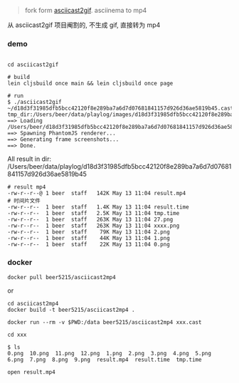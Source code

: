 
> fork form [asciicast2gif](https://github.com/asciinema/asciicast2gif). asciinema to mp4

从 asciicast2gif 项目阉割的, 不生成 gif, 直接转为 mp4

### demo

```shell

cd asciicast2gif

# build
lein cljsbuild once main && lein cljsbuild once page 

# run 
$ ./asciicast2gif ~/d18d3f31985dfb5bcc42120f8e289ba7a6d7d07681841157d926d36ae5819b45.cast 
tmp_dir:/Users/beer/data/playlog/images/d18d3f31985dfb5bcc42120f8e289ba7a6d7d07681841157d926d36ae5819b45
==> Loading /Users/beer/d18d3f31985dfb5bcc42120f8e289ba7a6d7d07681841157d926d36ae5819b45.cast...
==> Spawning PhantomJS renderer...
==> Generating frame screenshots...
==> Done.
```

All result in dir: /Users/beer/data/playlog/d18d3f31985dfb5bcc42120f8e289ba7a6d7d07681841157d926d36ae5819b45

```shell
# result mp4 
-rw-r--r--@ 1 beer  staff   142K May 13 11:04 result.mp4
# 时间片文件
-rw-r--r--  1 beer  staff   1.4K May 13 11:04 result.time
-rw-r--r--  1 beer  staff   2.5K May 13 11:04 tmp.time
-rw-r--r--  1 beer  staff   263K May 13 11:04 27.png
-rw-r--r--  1 beer  staff   263K May 13 11:04 xxxx.png
-rw-r--r--  1 beer  staff    79K May 13 11:04 2.png
-rw-r--r--  1 beer  staff    44K May 13 11:04 1.png
-rw-r--r--  1 beer  staff    22K May 13 11:04 0.png
```

### docker

```shell
docker pull beer5215/asciicast2mp4
```

or

```
cd asciicast2mp4
docker build -t beer5215/asciicast2mp4 .
```

```shell
docker run --rm -v $PWD:/data beer5215/asciicast2mp4 xxx.cast

cd xxx 

$ ls
0.png  10.png  11.png  12.png  1.png  2.png  3.png  4.png  5.png  6.png  7.png  8.png  9.png  result.mp4  result.time  tmp.time

open result.mp4
```

